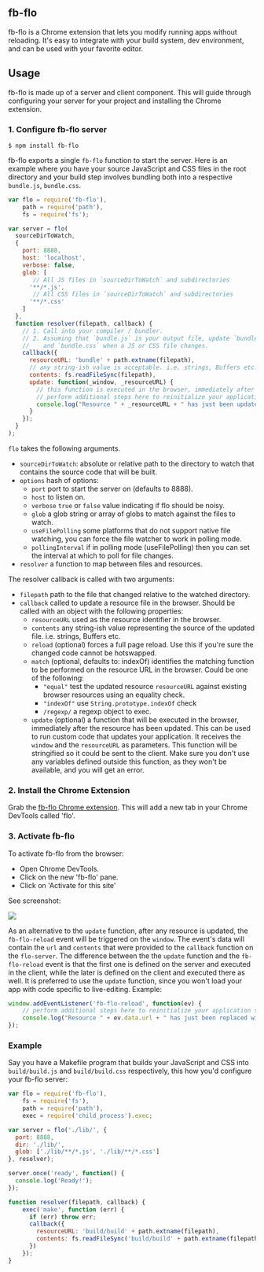 fb-flo
---

fb-flo is a Chrome extension that lets you modify running apps without reloading. It's easy to integrate with your build system, dev environment, and can be used with your favorite editor.

## Usage

fb-flo is made up of a server and client component. This will guide through configuring your server for your project and installing the Chrome extension.

### 1. Configure fb-flo server

```
$ npm install fb-flo
```

fb-flo exports a single `fb-flo` function to start the server. Here is an example where you have your source JavaScript and CSS files in the root directory and your build step involves bundling both into a respective `bundle.js`, `bundle.css`.

```js
var flo = require('fb-flo'),
    path = require('path'),
    fs = require('fs');

var server = flo(
  sourceDirToWatch,
  {
    port: 8888,
    host: 'localhost',
    verbose: false,
    glob: [
       // All JS files in `sourceDirToWatch` and subdirectories
      '**/*.js',
       // All CSS files in `sourceDirToWatch` and subdirectories
      '**/*.css'
    ]
  },
  function resolver(filepath, callback) {
    // 1. Call into your compiler / bundler.
    // 2. Assuming that `bundle.js` is your output file, update `bundle.js`
    //    and `bundle.css` when a JS or CSS file changes.
    callback({
      resourceURL: 'bundle' + path.extname(filepath),
      // any string-ish value is acceptable. i.e. strings, Buffers etc.
      contents: fs.readFileSync(filepath),
      update: function(_window, _resourceURL) {
        // this function is executed in the browser, immediately after the resource has been updated with new content
        // perform additional steps here to reinitialize your application so it would take advantage of the new resource
        console.log("Resource " + _resourceURL + " has just been updated with new content");
      }
    });
  }
);
```

`flo` takes the following arguments.

* `sourceDirToWatch`: absolute or relative path to the directory to watch that contains the source code that will be built.
* `options` hash of options:
    * `port` port to start the server on (defaults to 8888).
    * `host` to listen on.
    * `verbose` `true` or `false` value indicating if flo should be noisy.
    * `glob` a glob string or array of globs to match against the files to watch.
    * `useFilePolling` some platforms that do not support native file watching, you can force the file watcher to work in polling mode.
    * `pollingInterval` if in polling mode (useFilePolling) then you can set the interval at which to poll for file changes.
* `resolver` a function to map between files and resources.

The resolver callback is called with two arguments:

* `filepath` path to the file that changed relative to the watched directory.
* `callback` called to update a resource file in the browser. Should be called with an object with the following properties:
  * `resourceURL` used as the resource identifier in the browser.
  * `contents` any string-ish value representing the source of the updated file. i.e. strings, Buffers etc.
  * `reload` (optional) forces a full page reload. Use this if you're sure the changed code cannot be hotswapped.
  * `match` (optional, defaults to: indexOf) identifies the matching function to be performed on the resource URL in the browser. Could be one of the following:
    * `"equal"` test the updated resource `resourceURL` against existing browser resources using an equality check.
    * `"indexOf"` use `String.prototype.indexOf` check
    * `/regexp/` a regexp object to exec.
  * `update` (optional) a function that will be executed in the browser, immediately after the resource has been updated. This can be used to run custom code that updates your application. It receives the `window` and the `resourceURL` as parameters. This function will be stringified so it could be sent to the client. Make sure you don't use any variables defined outside this function, as they won't be available, and you will get an error.

### 2. Install the Chrome Extension

Grab the [fb-flo Chrome extension](https://chrome.google.com/webstore/detail/ahkfhobdidabddlalamkkiafpipdfchp). This will add a new tab in your Chrome DevTools called 'flo'.

### 3. Activate fb-flo

To activate fb-flo from the browser:

* Open Chrome DevTools.
* Click on the new 'fb-flo' pane.
* Click on 'Activate for this site'

See screenshot:

![](http://i.imgur.com/SamY32i.png)

As an alternative to the `update` function, after any resource is updated, the `fb-flo-reload` event will be triggered on the `window`. The event's data will contain the `url` and `contents` that were provided to the `callback` function on the `flo-server`. The difference between the the `update` function and the `fb-flo-reload` event is that the first one is defined on the server and executed in the client, while the later is defined on the client and executed there as well. It is preferred to use the `update` function, since you won't load your app with code specific to live-editing. Example:
```js
window.addEventListener('fb-flo-reload', function(ev) {
    // perform additional steps here to reinitialize your application so it would take advantage of the new resource
    console.log("Resource " + ev.data.url + " has just been replaced with this new content: " + ev.data.contents);
});
```

### Example

Say you have a Makefile program that builds your JavaScript and CSS into `build/build.js` and `build/build.css` respectively, this how you'd configure your fb-flo server:

```js
var flo = require('fb-flo'),
    fs = require('fs'),
    path = require('path'),
    exec = require('child_process').exec;

var server = flo('./lib/', {
  port: 8888,
  dir: './lib/',
  glob: ['./lib/**/*.js', './lib/**/*.css']
}, resolver);

server.once('ready', function() {
  console.log('Ready!');
});

function resolver(filepath, callback) {
    exec('make', function (err) {
      if (err) throw err;
      callback({
        resourceURL: 'build/build' + path.extname(filepath),
        contents: fs.readFileSync('build/build' + path.extname(filepath)).toString()
      })
    });
}
```
